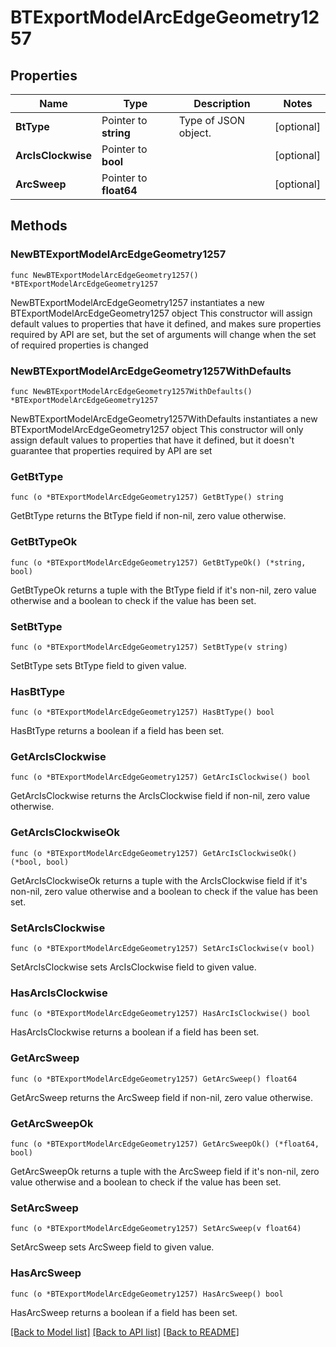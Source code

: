 # BTExportModelArcEdgeGeometry1257

## Properties

Name | Type | Description | Notes
------------ | ------------- | ------------- | -------------
**BtType** | Pointer to **string** | Type of JSON object. | [optional] 
**ArcIsClockwise** | Pointer to **bool** |  | [optional] 
**ArcSweep** | Pointer to **float64** |  | [optional] 

## Methods

### NewBTExportModelArcEdgeGeometry1257

`func NewBTExportModelArcEdgeGeometry1257() *BTExportModelArcEdgeGeometry1257`

NewBTExportModelArcEdgeGeometry1257 instantiates a new BTExportModelArcEdgeGeometry1257 object
This constructor will assign default values to properties that have it defined,
and makes sure properties required by API are set, but the set of arguments
will change when the set of required properties is changed

### NewBTExportModelArcEdgeGeometry1257WithDefaults

`func NewBTExportModelArcEdgeGeometry1257WithDefaults() *BTExportModelArcEdgeGeometry1257`

NewBTExportModelArcEdgeGeometry1257WithDefaults instantiates a new BTExportModelArcEdgeGeometry1257 object
This constructor will only assign default values to properties that have it defined,
but it doesn't guarantee that properties required by API are set

### GetBtType

`func (o *BTExportModelArcEdgeGeometry1257) GetBtType() string`

GetBtType returns the BtType field if non-nil, zero value otherwise.

### GetBtTypeOk

`func (o *BTExportModelArcEdgeGeometry1257) GetBtTypeOk() (*string, bool)`

GetBtTypeOk returns a tuple with the BtType field if it's non-nil, zero value otherwise
and a boolean to check if the value has been set.

### SetBtType

`func (o *BTExportModelArcEdgeGeometry1257) SetBtType(v string)`

SetBtType sets BtType field to given value.

### HasBtType

`func (o *BTExportModelArcEdgeGeometry1257) HasBtType() bool`

HasBtType returns a boolean if a field has been set.

### GetArcIsClockwise

`func (o *BTExportModelArcEdgeGeometry1257) GetArcIsClockwise() bool`

GetArcIsClockwise returns the ArcIsClockwise field if non-nil, zero value otherwise.

### GetArcIsClockwiseOk

`func (o *BTExportModelArcEdgeGeometry1257) GetArcIsClockwiseOk() (*bool, bool)`

GetArcIsClockwiseOk returns a tuple with the ArcIsClockwise field if it's non-nil, zero value otherwise
and a boolean to check if the value has been set.

### SetArcIsClockwise

`func (o *BTExportModelArcEdgeGeometry1257) SetArcIsClockwise(v bool)`

SetArcIsClockwise sets ArcIsClockwise field to given value.

### HasArcIsClockwise

`func (o *BTExportModelArcEdgeGeometry1257) HasArcIsClockwise() bool`

HasArcIsClockwise returns a boolean if a field has been set.

### GetArcSweep

`func (o *BTExportModelArcEdgeGeometry1257) GetArcSweep() float64`

GetArcSweep returns the ArcSweep field if non-nil, zero value otherwise.

### GetArcSweepOk

`func (o *BTExportModelArcEdgeGeometry1257) GetArcSweepOk() (*float64, bool)`

GetArcSweepOk returns a tuple with the ArcSweep field if it's non-nil, zero value otherwise
and a boolean to check if the value has been set.

### SetArcSweep

`func (o *BTExportModelArcEdgeGeometry1257) SetArcSweep(v float64)`

SetArcSweep sets ArcSweep field to given value.

### HasArcSweep

`func (o *BTExportModelArcEdgeGeometry1257) HasArcSweep() bool`

HasArcSweep returns a boolean if a field has been set.


[[Back to Model list]](../README.md#documentation-for-models) [[Back to API list]](../README.md#documentation-for-api-endpoints) [[Back to README]](../README.md)


